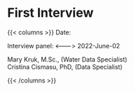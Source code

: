 # First Interview

{{< columns >}} <!-- begin columns block -->
Date:

Interview panel:
<---> <!-- magic separator, between columns -->
2022-June-02

Mary Kruk, M.Sc., (Water Data Specialist)  
Cristina Cismasu, PhD, (Data Specialist)

{{< /columns >}}
